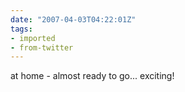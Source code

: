 ```yaml
---
date: "2007-04-03T04:22:01Z"
tags:
- imported
- from-twitter
---
```

at home - almost ready to go... exciting!
